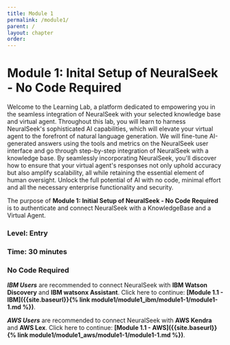 ```yaml
---
title: Module 1
permalink: /module1/
parent: /
layout: chapter
order: 
---
```


# Module 1: Inital Setup of NeuralSeek - No Code Required

Welcome to the Learning Lab, a platform dedicated to empowering you in the seamless integration of NeuralSeek with your selected knowledge base and virtual agent. Throughout this lab, you will learn to harness NeuralSeek's sophisticated AI capabilities, which will elevate your virtual agent to the forefront of natural language generation. We will fine-tune AI-generated answers using the tools and metrics on the NeuralSeek user interface and go through step-by-step integration of NeuralSeek with a knowledge base. By seamlessly incorporating NeuralSeek, you'll discover how to ensure that your virtual agent's responses not only uphold accuracy but also amplify scalability, all while retaining the essential element of human oversight. Unlock the full potential of AI with no code, minimal effort and all the necessary enterprise functionality and security.

The purpose of **Module 1: Initial Setup of NeuralSeek - No Code Required** is to authenticate and connect NeuralSeek with a KnowledgeBase and a Virtual Agent. 

### Level: Entry
### Time: 30 minutes
### No Code Required

**_IBM Users_** are recommended to connect NeuralSeek with **IBM Watson Discovery** and **IBM watsonx Assistant**. Click here to continue: **[Module 1.1 - IBM]({{site.baseurl}}{% link module1/module1_ibm/module1-1/module1-1.md %})**.

**_AWS Users_** are recommended to connect NeuralSeek with **AWS Kendra** and **AWS Lex**. Click here to continue: **[Module 1.1 - AWS]({{site.baseurl}}{% link module1/module1_aws/module1-1/module1-1.md %})**.
